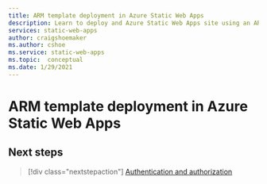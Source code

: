 ```yaml
---
title: ARM template deployment in Azure Static Web Apps
description: Learn to deploy and Azure Static Web Apps site using an ARM template
services: static-web-apps
author: craigshoemaker
ms.author: cshoe
ms.service: static-web-apps
ms.topic:  conceptual
ms.date: 1/29/2021
---
```


# ARM template deployment in Azure Static Web Apps

<!-- This is an article stub. Replace with your article content. -->

## Next steps

> [!div class="nextstepaction"]
> [Authentication and authorization](./authentication-authorization.md)
